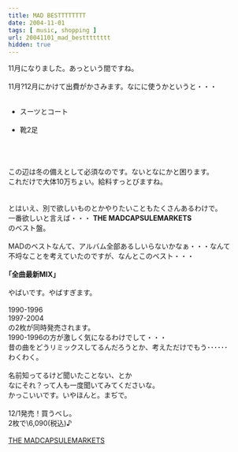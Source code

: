 ```yaml
---
title: MAD BESTTTTTTTT
date: 2004-11-01
tags: [ music, shopping ]
url: 20041101_mad_bestttttttt
hidden: true
---
```

11月になりました。あっという間ですね。<br />
<br />
11月?12月にかけて出費がかさみます。なにに使うかというと・・・<br />
<ul><br />
 <li>スーツとコート</li><br />
 <li>靴2足</li><br />
</ul><br />
<br />
この辺は冬の備えとして必須なのです。ないとなにかと困ります。<br />
これだけで大体10万ちょい。給料すっとびますね。<br />
<br />
<br />
とはいえ、別で欲しいものとかやりたいこともたくさんあるわけで。<br />
一番欲しいと言えば・・・<a></a>
<!--more-->
<strong>THE MADCAPSULEMARKETS</strong><br />
のベスト盤。<br />
<br />
MADのベストなんて、アルバム全部あるしいらないかなぁ・・・なんて<br />
不埒なことを考えていたのですが、なんとこのベスト・・・<br />
<br />
<strong>｢全曲最新MIX」</strong><br />
<br />
やばいです。やばすぎます。<br />
<br />
1990-1996<br />
1997-2004<br />
の2枚が同時発売されます。<br />
1990-1996の方が激しく気になるわけでして・・・<br />
昔の曲をどうリミックスしてるんだろうとか、考えただけでもう･･････<br />
わくわく。<br />
<br />
名前知ってるけど聞いたことない、とか<br />
なにそれ？って人も一度聞いてみてくださいな。<br />
かっこいいです。いやほんと。まぢで。<br />
<br />
12/1発売！買うべし。<br />
2枚で\6,090(税込)♪<br />
<br />
<a href="http://www.themadcapsulemarkets.com/" title="MAD公式ページ">THE MADCAPSULEMARKETS</a>
